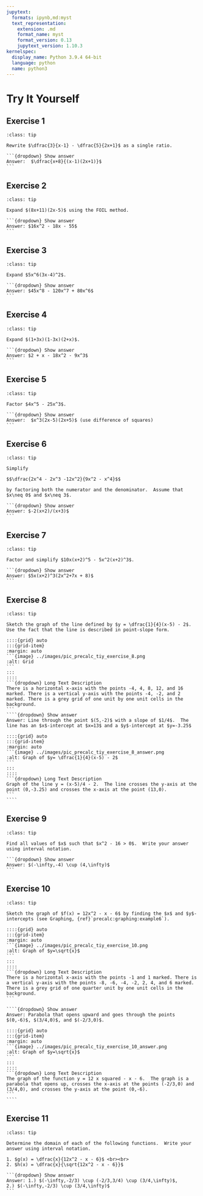 ```yaml
---
jupytext:
  formats: ipynb,md:myst
  text_representation:
    extension: .md
    format_name: myst
    format_version: 0.13
    jupytext_version: 1.10.3
kernelspec:
  display_name: Python 3.9.4 64-bit
  language: python
  name: python3
---
```

# Try It Yourself

## Exercise 1
````{admonition} Simplify
:class: tip

Rewrite $\dfrac{3}{x-1} - \dfrac{5}{2x+1}$ as a single ratio. 

```{dropdown} Show answer
Answer:  $\dfrac{x+8}{(x-1)(2x+1)}$
```
````

## Exercise 2
````{admonition} Expand
:class: tip

Expand $(8x+11)(2x-5)$ using the FOIL method. 

```{dropdown} Show answer
Answer: $16x^2 - 18x - 55$
```
````

## Exercise 3
````{admonition} Expand
:class: tip

Expand $5x^6(3x-4)^2$. 

```{dropdown} Show answer
Answer: $45x^8 - 120x^7 + 80x^6$
```
````

## Exercise 4
````{admonition} Expand
:class: tip

Expand $(1+3x)(1-3x)(2+x)$. 

```{dropdown} Show answer
Answer: $2 + x - 18x^2 - 9x^3$
```
````

## Exercise 5
````{admonition} Factor
:class: tip

Factor $4x^5 - 25x^3$. 

```{dropdown} Show answer
Answer:  $x^3(2x-5)(2x+5)$ (use difference of squares)
```
````

## Exercise 6
````{admonition} Simplify
:class: tip

Simplify 

$$\dfrac{2x^4 - 2x^3 -12x^2}{9x^2 - x^4}$$ 

by factoring both the numerator and the denominator.  Assume that $x\neq 0$ and $x\neq 3$. 

```{dropdown} Show answer
Answer: $-2(x+2)/(x+3)$
```
````


## Exercise 7
````{admonition} Factor and Simplify
:class: tip

Factor and simplify $10x(x+2)^5 - 5x^2(x+2)^3$. 

```{dropdown} Show answer
Answer: $5x(x+2)^3(2x^2+7x + 8)$
```
````

## Exercise 8
`````{admonition} Sketch a line
:class: tip

Sketch the graph of the line defined by $y = \dfrac{1}{4}(x-5) - 2$. Use the fact that the line is described in point-slope form.  

::::{grid} auto
:::{grid-item}
:margin: auto
```{image} ../images/pic_precalc_tiy_exercise_8.png
:alt: Grid
```
:::
::::
```{dropdown} Long Text Description
There is a horizontal x-axis with the points -4, 4, 8, 12, and 16 marked. There is a vertical y-axis with the points -4, -2, and 2 marked. There is a grey grid of one unit by one unit cells in the background.
```
````{dropdown} Show answer
Answer: Line through the point $(5,-2)$ with a slope of $1/4$.  The line has an $x$-intercept at $x=13$ and a $y$-intercept at $y=-3.25$

::::{grid} auto
:::{grid-item}
:margin: auto
```{image} ../images/pic_precalc_tiy_exercise_8_answer.png
:alt: Graph of $y= \dfrac{1}{4}(x-5) - 2$
```
:::
::::
```{dropdown} Long Text Description
Graph of the line y = (x-5)/4 - 2.  The line crosses the y-axis at the point (0,-3.25) and crosses the x-axis at the point (13,0).
```
````
`````

<!--
```{code-cell}
:tags: [remove-cell]

%load_ext itikz
```

```{code-cell}
:tags: [remove-input]

%%itikz
\documentclass[tikz]{standalone}
\begin{document}

\begin{tikzpicture}[scale=0.8]

\draw[black,fill=white] (-5.5,-6.5) rectangle (20.5,3.5);
\draw[very thin,color=lightgray,step=1] (-4.9,-5.9) grid (19.9,2.9);

      \draw[->] (-5,0) -- (20,0) node[below] {$x$};
      \draw[->] (0,-6) -- (0,3) node[right] {$y$};
%\draw[domain=-5:20,smooth,variable=\x,black,ultra thick,samples=100] plot ({\x},\x/4 - 13/4);
       
      % tick marks
\foreach \x in {-4,4,8,12,16} 
	\draw [thick] (\x cm,2pt) -- (\x cm,-2pt) node[below] {$\x$};
\foreach \y in {-4,-2,2} 
	\draw [thick] (2pt,\y cm) -- (-2pt,\y cm) node[left] {$\y$};

    \end{tikzpicture}
\end{document}
```
-->


## Exercise 9
````{admonition} Solve an inequality
:class: tip

Find all values of $x$ such that $x^2 - 16 > 0$.  Write your answer using interval notation. 

```{dropdown} Show answer
Answer: $(-\infty,-4) \cup (4,\infty)$
```
````


## Exercise 10
`````{admonition} Sketch a line
:class: tip

Sketch the graph of $f(x) = 12x^2 - x - 6$ by finding the $x$ and $y$-intercepts (see Graphing, {ref}`precalc:graphing:example6`).  

::::{grid} auto
:::{grid-item}
:margin: auto
```{image} ../images/pic_precalc_tiy_exercise_10.png
:alt: Graph of $y=\sqrt{x}$
```
:::
::::
```{dropdown} Long Text Description
There is a horizontal x-axis with the points -1 and 1 marked. There is a vertical y-axis with the points -8, -6, -4, -2, 2, 4, and 6 marked. There is a grey grid of one quarter unit by one unit cells in the background.
```

````{dropdown} Show answer
Answer: Parabola that opens upward and goes through the points $(0,-6)$, $(3/4,0)$, and $(-2/3,0)$.

::::{grid} auto
:::{grid-item}
:margin: auto
```{image} ../images/pic_precalc_tiy_exercise_10_answer.png
:alt: Graph of $y=\sqrt{x}$
```
:::
::::
```{dropdown} Long Text Description
The graph of the function y = 12 x squared - x - 6.  The graph is a parabola that opens up, crosses the x-axis at the points (-2/3,0) and (3/4,0), and crosses the y-axis at the point (0,-6).  
```
````
`````

<!--
```{code-cell}
:tags: [remove-input]

%%itikz
\documentclass[tikz]{standalone}
\begin{document}

\begin{tikzpicture}[xscale=3,yscale=0.6]

\draw[black,fill=white] (-1.5,-8.6) rectangle (1.5,8.6);
\draw[very thin,color=lightgray,ystep=1,xstep=0.25] (-1.3,-7.9) grid (1.3,7.9);

      \draw[->] (-1.3,0) -- (1.3,0) node[below] {$x$};
      \draw[->] (0,-8) -- (0,8) node[right] {$y$};
%\draw[domain=-1:1,smooth,variable=\x,black,ultra thick,samples=100] plot ({\x},12*\x*\x-\x-6);
       
      % tick marks
\foreach \x in {-1,1} 
	\draw [thick] (\x cm,2pt) -- (\x cm,-2pt) node[below] {$\x$};
\foreach \y in {-8,-6,-4,-2,2,4,6} 
	\draw [thick] (2pt,\y cm) -- (-2pt,\y cm) node[left] {$\y$};

    \end{tikzpicture}
\end{document}
```
-->




## Exercise 11
````{admonition} Domain
:class: tip

Determine the domain of each of the following functions.  Write your answer using interval notation. 

1. $g(x) = \dfrac{x}{12x^2 - x - 6}$ <br><br>
2. $h(x) = \dfrac{x}{\sqrt{12x^2 - x - 6}}$ 

```{dropdown} Show answer
Answer: 1.) $(-\infty,-2/3) \cup (-2/3,3/4) \cup (3/4,\infty)$,  
2.) $(-\infty,-2/3) \cup (3/4,\infty)$
```
````
